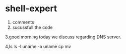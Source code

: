 # shell-expert

1. comments
2. sucussfull the code


3.good morning today we discuss regarding DNS server.

4,ls
ls -l
uname -a
uname
cp 
mv

